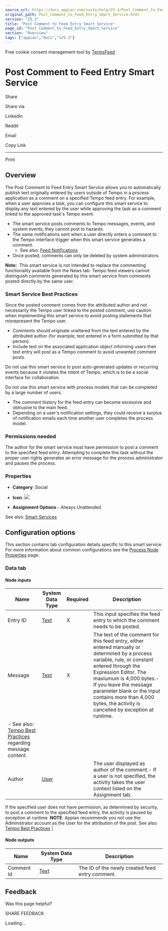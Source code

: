 ```yaml
---
source_url: https://docs.appian.com/suite/help/25.3/Post_Comment_to_Feed_Entry_Smart_Service.html
original_path: Post_Comment_to_Feed_Entry_Smart_Service.html
version: "25.3"
title: "Post Comment to Feed Entry Smart Service"
page_id: "Post_Comment_to_Feed_Entry_Smart_Service"
section: "Overview"
tags: ["appian","docs","v25.3"]
---
```



Free cookie consent management tool by [TermsFeed](https://www.termsfeed.com/)

# Post Comment to Feed Entry Smart Service

Share

Share via

LinkedIn

Reddit

Email

Copy Link

* * *

Print

## Overview

The Post Comment to Feed Entry Smart Service allows you to automatically publish text originally entered by users outside of Tempo in a process application as a comment on a specified Tempo feed entry. For example, when a user approves a task, you can configure this smart service to display any text entered by the user while approving the task as a comment linked to the approved task's Tempo event.

-   The smart service posts comments to Tempo messages, events, and system events; they cannot post to hazards.
-   The same notifications sent when a user directly enters a comment to the Tempo interface trigger when this smart service generates a comment.
    -   See also: [Feed Notifications](Notifications.html)
-   Once posted, comments can only be deleted by system administrators.

**Note:**  This smart service is not intended to replace the commenting functionality available from the News tab. Tempo feed viewers cannot distinguish comments generated by this smart service from comments posted directly by the same user.

### Smart Service Best Practices

Since the posted comment comes from the attributed author and not necessarily the Tempo user linked to the posted comment, use caution when implementing this smart service to avoid posting statements that misrepresent the Tempo user.

-   Comments should originate unaltered from the text entered by the attributed author (for example, text entered in a form submitted by that person).
-   Include text on the associated application object informing users their text entry will post as a Tempo comment to avoid unwanted comment posts.

Do not use this smart service to post auto-generated updates or recurring events because it violates the intent of Tempo, which is to be a social interface for collaboration.

Do not use this smart service with process models that can be completed by a large number of users.

-   The comment history for the feed entry can become excessive and obtrusive to the main feed.
-   Depending on a user's notification settings, they could receive a surplus of notification emails each time another user completes the process model.

### Permissions needed

The author for the smart service must have permission to post a comment to the specified feed entry. Attempting to complete this task without the proper user rights generates an error message for the process administrator and pauses the process.

### Properties

-   **Category**: Social

-   **Icon**: ![](images/Smart_Service_Icons/Post_Comment_To_Feed.png)

-   **Assignment Options** - Always Unattended

See also: [Smart Services](Smart_Services.html)

## Configuration options

This section contains tab configuration details specific to this smart service. For more information about common configurations see the [Process Node Properties](Process_Node_and_Smart_Service_Properties.html) page.

### Data tab

#### Node inputs

| Name | System Data Type | Required | Description |
| --- | --- | --- | --- |
| Entry ID | [Text](Appian_Data_Types.html#text) | X | This input specifies the feed entry to which the comment needs to be posted. |
| Message | [Text](Appian_Data_Types.html#text) | X | The text of the comment for this feed entry, either entered manually or determined by a process variable, rule, or constant entered through the Expression Editor. The maxiumum is 4,000 bytes.-   If you leave the message parameter blank or the input contains more than 4,000 bytes, the activity is cancelled by exception at runtime.
-   See also: [Tempo Best Practices](Tempo_Best_Practices.html) regarding message content. |
| Author | [User](Appian_Data_Types.html#user) |  | The user displayed as author of the comment.-   If a user is not specified, the activity takes the user context listed on the Assignment tab.
If the specified user does not have permission, as determined by security, to post a comment to the specified feed entry, the activity is paused by exception at runtime.
**NOTE**: Appian recommends you not use the Administrator account as the User for the attribution of the post. See also: [Tempo Best Practices](Tempo_Best_Practices.html)</li> |

#### Node outputs

| Name | System Data Type | Description |
| --- | --- | --- |
| Comment Id | [Text](Appian_Data_Types.html#text) | The ID of the newly created feed entry comment. |

## Feedback

Was this page helpful?

SHARE FEEDBACK

Loading...